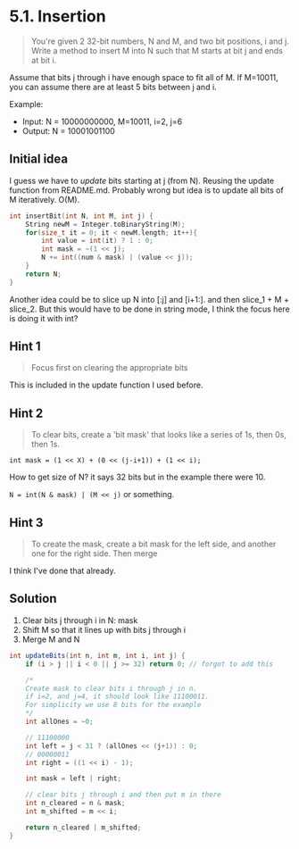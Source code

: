 # 5.1. Insertion

> You're given 2 32-bit numbers, N and M, and two bit positions, i and j. Write a method to insert M into N such that M starts at bit j and ends at bit i.

Assume that bits j through i have enough space to fit all of M. If M=10011, you can assume there are at least 5 bits between j and i.

Example:

* Input: N = 10000000000, M=10011, i=2, j=6
* Output: N = 10001001100

## Initial idea

I guess we have to *update* bits starting at j (from N). Reusing the update function from README.md. Probably wrong but idea is to update all bits of M iteratively. O(M).

```c++
int insertBit(int N, int M, int j) {
    String newM = Integer.toBinaryString(M);
    for(size_t it = 0; it < newM.length; it++){
        int value = int(it) ? 1 : 0;
        int mask = ~(1 << j);
        N += int((num & mask) | (value << j));
    }
    return N;
}
```

Another idea could be to slice up N into [:j] and [i+1:]. and then slice_1 + M + slice_2. But this would have to be done in string mode, I think the focus here is doing it with int?

## Hint 1

> Focus first on clearing the appropriate bits

This is included in the update function I used before.

## Hint 2

> To clear bits, create a 'bit mask' that looks like a series of 1s, then 0s, then 1s.

`int mask = (1 << X) + (0 << (j-i+1)) + (1 << i);`

How to get size of N? it says 32 bits but in the example there were 10.

`N = int(N & mask) | (M << j)` or something.

## Hint 3

> To create the mask, create a bit mask for the left side, and another one for the right side. Then merge

I think I've done that already.

## Solution

1. Clear bits j through i in N: mask
2. Shift M so that it lines up with bits j through i
3. Merge M and N

```java
int updateBits(int n, int m, int i, int j) {
    if (i > j || i < 0 || j >= 32) return 0; // forgot to add this

    /*
    Create mask to clear bits i through j in n.
    if i=2, and j=4, it should look like 11100011.
    For simplicity we use 8 bits for the example
    */
    int allOnes = ~0;

    // 11100000
    int left = j < 31 ? (allOnes << (j+1)) : 0;
    // 00000011
    int right = ((1 << i) - 1);

    int mask = left | right;

    // clear bits j through i and then put m in there
    int n_cleared = n & mask;
    int m_shifted = m << i;

    return n_cleared | m_shifted;
}
```
